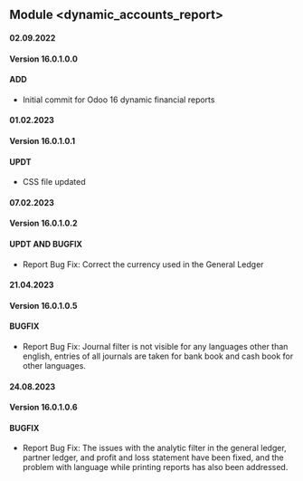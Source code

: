 ## Module <dynamic_accounts_report>

#### 02.09.2022
#### Version 16.0.1.0.0
#### ADD
- Initial commit for Odoo 16 dynamic financial reports

#### 01.02.2023
#### Version 16.0.1.0.1
#### UPDT
- CSS file updated

#### 07.02.2023
#### Version 16.0.1.0.2
#### UPDT AND BUGFIX
- Report Bug Fix: Correct the currency used in the General Ledger

#### 21.04.2023
#### Version 16.0.1.0.5
#### BUGFIX
- Report Bug Fix: Journal filter is not visible for any languages other than english, entries of all journals are taken for bank book and cash book for other languages.

#### 24.08.2023
#### Version 16.0.1.0.6
#### BUGFIX
- Report Bug Fix: The issues with the analytic filter in the general ledger, partner ledger, and profit and loss statement have been fixed, and the problem with language while printing reports has also been addressed.